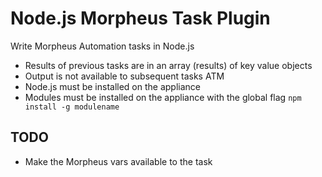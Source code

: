 # Node.js Morpheus Task Plugin

Write Morpheus Automation tasks in Node.js

- Results of previous tasks are in an array (results) of key value objects
- Output is not available to subsequent tasks ATM
- Node.js must be installed on the appliance
- Modules must be installed on the appliance with the global flag `npm install -g modulename`

## TODO
- Make the Morpheus vars available to the task
